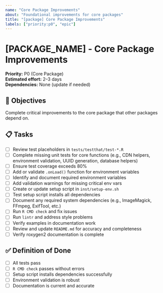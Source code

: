 ```yaml
---
name: "Core Package Improvements"
about: "Foundational improvements for core packages"
title: "[package] Core Package Improvements"
labels: ["priority:p0", "epic"]
---
```


# [PACKAGE_NAME] - Core Package Improvements

**Priority:** P0 (Core Package)  
**Estimated effort:** 2–3 days  
**Dependencies:** None (update if needed)

## 🌿 Objectives
Complete critical improvements to the core package that other packages depend on.

## 📋 Tasks
- [ ] Review test placeholders in `tests/testthat/test-*.R`
- [ ] Complete missing unit tests for core functions (e.g., CDN helpers, environment validation, UUID generation, database helpers)
- [ ] Ensure test coverage exceeds 80%
- [ ] Add or validate `.onLoad()` function for environment variables
- [ ] Identify and document required environment variables
- [ ] Add validation warnings for missing critical env vars
- [ ] Create or update setup script in `inst/setup-env.sh`
- [ ] Test setup script installs all dependencies
- [ ] Document any required system dependencies (e.g., ImageMagick, FFmpeg, ExifTool, etc.)
- [ ] Run `R CMD check` and fix issues
- [ ] Run `lintr` and address style problems
- [ ] Verify examples in documentation work
- [ ] Review and update `README.md` for accuracy and completeness
- [ ] Verify roxygen2 documentation is complete

## ✅ Definition of Done
- [ ] All tests pass
- [ ] `R CMD check` passes without errors
- [ ] Setup script installs dependencies successfully
- [ ] Environment validation is robust
- [ ] Documentation is current and accurate
